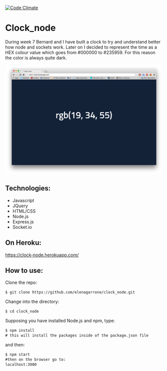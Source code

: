 [![Code Climate](https://codeclimate.com/github/elenagarrone/clock_node/badges/gpa.svg)](https://codeclimate.com/github/elenagarrone/clock_node)

Clock_node
==========
During week 7 Bernard and I have built a clock to try and understand better how node and sockets work. Later on I decided to  represent the time as a HEX colour value which goes from #000000 to #235959. For this reason the color is always quite dark. 

<img src='/public/images/color_screenshot.png'>

Technologies:
-------------
- Javascript
- JQuery
- HTML/CSS
- Node.js
- Express.js
- Socket.io

On Heroku:
----------
https://clock-node.herokuapp.com/

How to use:
-----------
Clone the repo:
```shell
$ git clone https://github.com/elenagarrone/clock_node.git
```
Change into the directory:
```shell
$ cd clock_node
```
Supposing you have installed Node.js and npm, type:
```shell
$ npm install
# this will install the packages inside of the package.json file
```
and then:
```shell
$ npm start
#then on the browser go to:
localhost:3000
```
